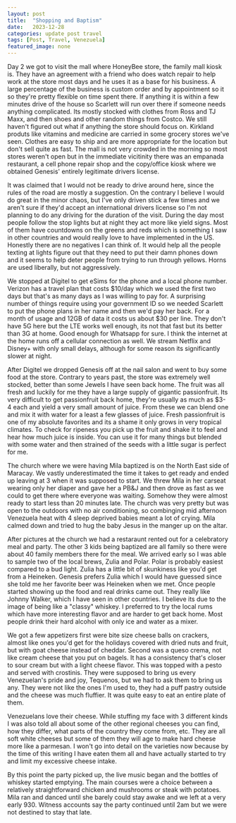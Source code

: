 ```yaml
---
layout: post
title:  "Shopping and Baptism"
date:   2023-12-28
categories: update post travel
tags: [Post, Travel, Venezuela]
featured_image: none
---
```

Day 2 we got to visit the mall where HoneyBee store, the family mall kiosk is. They have an agreement with a friend who does watch repair to help work at the store most days and he uses it as a base for his business. A large percentage of the business is custom order and by appointment so it so they're pretty flexible on time spent there. If anything it is within a few minutes drive of the house so Scarlett will run over there if someone needs anything complicated. Its mostly stocked with clothes from Ross and TJ Maxx, and then shoes and other random things from Costco. We still haven't figured out what if anything the store should focus on. Kirkland produts like vitamins and medicine are carried in some grocery stores we've seen. Clothes are easy to ship and are more appropriate for the location but don't sell quite as fast.  The mall is not very crowded in the morning so most stores weren't open but in the immediate vicitinity there was an empanada restaurant, a cell phone repair shop and the copy/office kiosk where we obtained Genesis' entirely legitimate drivers license.

It was claimed that I would not be ready to drive around here, since the rules of the road are mostly a suggestion. On the contrary I believe I would do great in the minor chaos, but I've only driven stick a few times and we aren't sure if they'd accept an international drivers license so I'm not planning to do any driving for the duration of the visit.  During the day most people follow the stop lights but at night they act more like yield signs. Most of them have countdowns on the greens and reds which is something I saw in other countries and would really love to have implemented in the US. Honestly there are no negatives I can think of. It would help all the people texting at lights figure out that they need to put their damn phones down and it seems to help deter people from trying to run through yellows. Horns are used liberally, but not aggressively.

<!--more-->

We stopped at Digitel to get eSims for the phone and a local phone number. Verizon has a travel plan that costs $10/day which we used the first two days but that's as many days as I was willing to pay for. A surprising number of things require using your government ID so we needed Scarlett to put the phone plans in her name and then we'd pay her back. For a month of usage and 12GB of data it costs us about $30 per line. They don't have 5G here but the LTE works well enough, its not that fast but its better than 3G at home. Good enough for Whatsapp for sure. I think the internet at the home runs off a cellular connection as well. We stream Netflix and Disney+ with only small delays, although for some reason its significantly slower at night.

After Digitel we dropped Genesis off at the nail salon and went to buy some food at the store. Contrary to years past, the store was extremely well stocked, better than some Jewels I have seen back home. The fruit was all fresh and luckily for me they have a large supply of gigantic passionfruit.  Its very difficult to get passionfruit back home, they're usually as much as $3-4 each and yield a very small amount of juice. From these we can blend one and mix it with water for a least a few glasses of juice. Fresh passionfruit is one of my absolute favorites and its a shame it only grows in very tropical climates. To check for ripeness you pick up the fruit and shake it to feel and hear how much juice is inside. You can use it for many things but blended with some water and then strained of the seeds with a little sugar is perfect for me.

The church where we were having Mila baptized is on the North East side of Maracay. We vastly underestimated the time it takes to get ready and ended up leaving at 3 when it was supposed to start. We threw Mila in her carseat wearing only her diaper and gave her a PB&J and then drove as fast as we could to get there where everyone was waiting. Somehow they were almost ready to start less than 20 minutes late. The church was very pretty but was open to the outdoors with no air conditioning, so combinging mid afternoon Venezuela heat with 4 sleep deprived babies meant a lot of crying. Mila calmed down and tried to hug the baby Jesus in the manger up on the altar. 

After pictures at the church we had a restaraunt rented out for a celebratory meal and party. The other 3 kids being baptized are all family so there were about 40 family members there for the meal. We arrived early so I was able to sample two of the local brews, Zulia and Polar. Polar is probably easiest compared to a bud light. Zulia has a little bit of skunkiness like you'd get from a Heineken. Genesis prefers Zulia which I would have guessed since she told me her favorite beer was Heineken when we met.  Once people started showing up the food and real drinks came out. They really like Johnny Walker, which I have seen in other countries. I believe its due to the image of being like a "classy" whiskey. I preferred to try the local rums which have more interesting flavor and are harder to get back home. Most people drink their hard alcohol with only ice and water as a mixer.

We got a few appetizers first were bite size cheese balls on crackers, almost like ones you'd get for the holidays covered with dried nuts and fruit, but with goat cheese instead of cheddar. Second was a queso crema, not like cream cheese that you put on bagels. It has a consistency that's closer to sour cream but with a light cheese flavor. This was topped with a pesto and served with crostinis. They were supposed to bring us every Venezuelan's pride and joy, Tequenos, but we had to ask them to bring us any. They were not like the ones I'm used to, they had a puff pastry outside and the cheese was much fluffier. It was quite easy to eat an entire plate of them.

Venezuelans love their cheese. While stuffing my face with 3 different kinds I was also told all about some of the other regional cheeses you can find, how they differ, what parts of the country they come from, etc. They are all soft white cheeses but some of them they will age to make hard cheese more like a parmesan. I won't go into detail on the varieties now because by the time of this writing I have eaten them all and have actually started to try and limit my excessive cheese intake.

By this point the party picked up, the live music began and the bottles of whiskey started emptying. The main courses were a choice between a relatively straightforward chicken and mushrooms or steak with potatoes. Mila ran and danced until she barely could stay awake and we left at a very early 930. Witness accounts say the party continued until 2am but we were not destined to stay that late.